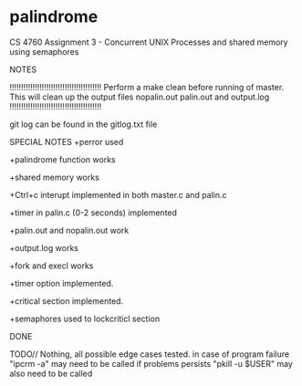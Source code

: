 # palindrome
CS 4760 Assignment 3 -
Concurrent UNIX Processes and shared memory
using semaphores

NOTES

!!!!!!!!!!!!!!!!!!!!!!!!!!!!!!!!!!!!!!!!
Perform a make clean before running of master. 
This will clean up the output files nopalin.out palin.out and output.log
!!!!!!!!!!!!!!!!!!!!!!!!!!!!!!!!!!!!!!!!

git log can be found in the gitlog.txt file

SPECIAL NOTES
+perror used

+palindrome function works

+shared memory works

+Ctrl+c interupt implemented in both master.c and palin.c

+timer in palin.c (0-2 seconds) implemented

+palin.out and nopalin.out work

+output.log works

+fork and execl works

+timer option implemented.

+critical section implemented.

+semaphores used to lockcriticl section

DONE


TODO//
Nothing, all possible edge cases tested. 
in case of program failure "ipcrm -a" may need to be called
if problems persists "pkill -u $USER" may also need to be called




